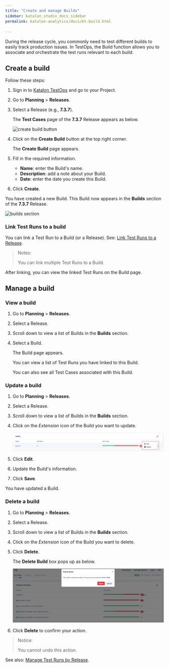 ```yaml
---
title: "Create and manage Builds" 
sidebar: katalon_studio_docs_sidebar
permalink: katalon-analytics/docs/kt-build.html

---
```


During the release cycle, you commonly need to test different builds to easily track production issues. In TestOps, the Build function allows you to associate and orchestrate the test runs relevant to each build.

## Create a build

Follow these steps:

1. Sign in to [Katalon TestOps](https://testops.katalon.io/login) and go to your Project.

2. Go to **Planning** > **Releases**.

3. Select a Release (e.g., **7.3.7**).

    The **Test Cases** page of the **7.3.7** Release appears as below.

    <img src="https://github.com/katalon-studio/docs-images/raw/master/katalon-analytics/docs/builds/create-build.png" width="" height="" alt="create build button">

4. Click on the **Create Build** button at the top right corner.
    
    The **Create Build** page appears.

5. Fill in the required information.

    * **Name**: enter the Build's name.
    * **Description**: add a note about your Build.
    * **Date**: enter the date you create this Build.

6. Click **Create**.

You have created a new Build. This Build now appears in the **Builds** section of the **7.3.7** Release.

<img src="https://github.com/katalon-studio/docs-images/raw/master/katalon-analytics/docs/builds/build-list.png" width="" height="" alt="builds section">

### Link Test Runs to a build

You can link a Test Run to a Build (or a Release). See: [Link Test Runs to a Release](https://docs.katalon.com/katalon-analytics/docs/kt-release.html#link-test-runs-to-a-release).

> Notes:
>
> You can link multiple Test Runs to a Build.

After linking, you can view the linked Test Runs on the Build page.

## Manage a build

### View a build  

1. Go to **Planning** > **Releases**.

2. Select a Release.

3. Scroll down to view a list of Builds in the **Builds** section.

4. Select a Build.

    The Build page appears.

    You can view a list of Test Runs you have linked to this Build. 
    
    You can also see all Test Cases associated with this Build.

###  Update a build

1. Go to **Planning** > **Releases**.

2. Select a Release.

3. Scroll down to view a list of Builds in the **Builds** section.

4. Click on the *Extension* icon of the Build you want to update.

    <img src="https://raw.githubusercontent.com/katalon-studio/docs-images/testops-new/katalon-analytics/docs/build/build-edit-delete.png" width="" height="" alt="edit build">

5. Click **Edit**.

6. Update the Build's information.

7. Click **Save**.

You have updated a Build.

### Delete a build

1. Go to **Planning** > **Releases**.

2. Select a Release.

3. Scroll down to view a list of Builds in the **Builds** section.

4. Click on the *Extension* icon of the Build you want to delete.

5. Click **Delete**.

    The **Delete Build** box pops up as below.

    <img src="https://raw.githubusercontent.com/katalon-studio/docs-images/testops-new/katalon-analytics/docs/build/build-delete.png" width="" height="" alt="edit build">

6. Click **Delete** to confirm your action.

> Notice:
>
> You cannot undo this action.
    
See also: [Manage Test Runs by Release](https://docs.katalon.com/katalon-analytics/docs/kt-jira-release.html).
